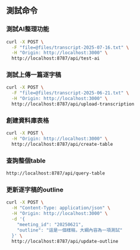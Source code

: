 ## 測試命令

### 測試AI整理功能

```bash
curl -X POST \
  -F "file=@files/transcript-2025-07-16.txt" \
  -H "Origin: http://localhost:3000" \
  http://localhost:8787/api/test-ai
```

### 測試上傳一篇逐字稿

```bash
curl -X POST \
  -F "file=@files/transcript-2025-06-21.txt" \
  -H "Origin: http://localhost:3000" \
  http://localhost:8787/api/upload-transcription
```

### 創建資料庫表格

```bash
curl -X POST \
  -H "Origin: http://localhost:3000" \
  http://localhost:8787/api/create-table
```

### 查詢整個table

```bash
http://localhost:8787/api/query-table
```

### 更新逐字稿的outline

```bash
curl -X POST \
  -H "Content-Type: application/json" \
  -H "Origin: http://localhost:3000" \
  -d '{
    "meeting_id": "20250621",
    "outline": "這是一個樣稿，大綱內容為一項測試"
  }' \
  http://localhost:8787/api/update-outline
```
